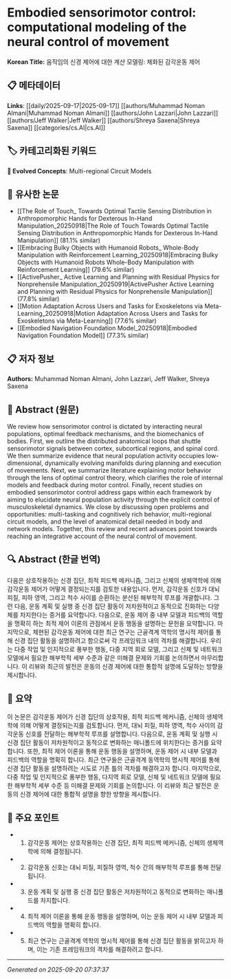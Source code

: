 # Embodied sensorimotor control: computational modeling of the neural control of movement

**Korean Title:** 움직임의 신경 제어에 대한 계산 모델링: 체화된 감각운동 제어

## 📋 메타데이터

**Links**: [[daily/2025-09-17|2025-09-17]] [[authors/Muhammad Noman Almani|Muhammad Noman Almani]] [[authors/John Lazzari|John Lazzari]] [[authors/Jeff Walker|Jeff Walker]] [[authors/Shreya Saxena|Shreya Saxena]] [[categories/cs.AI|cs.AI]]

## 🏷️ 카테고리화된 키워드
**🚀 Evolved Concepts**: Multi-regional Circuit Models

## 🔗 유사한 논문
- [[The Role of Touch_ Towards Optimal Tactile Sensing Distribution in Anthropomorphic Hands for Dexterous In-Hand Manipulation_20250918|The Role of Touch Towards Optimal Tactile Sensing Distribution in Anthropomorphic Hands for Dexterous In-Hand Manipulation]] (81.1% similar)
- [[Embracing Bulky Objects with Humanoid Robots_ Whole-Body Manipulation with Reinforcement Learning_20250918|Embracing Bulky Objects with Humanoid Robots Whole-Body Manipulation with Reinforcement Learning]] (79.6% similar)
- [[ActivePusher_ Active Learning and Planning with Residual Physics for Nonprehensile Manipulation_20250919|ActivePusher Active Learning and Planning with Residual Physics for Nonprehensile Manipulation]] (77.8% similar)
- [[Motion Adaptation Across Users and Tasks for Exoskeletons via Meta-Learning_20250918|Motion Adaptation Across Users and Tasks for Exoskeletons via Meta-Learning]] (77.6% similar)
- [[Embodied Navigation Foundation Model_20250918|Embodied Navigation Foundation Model]] (77.3% similar)

## 📋 저자 정보

**Authors:** Muhammad Noman Almani, John Lazzari, Jeff Walker, Shreya Saxena

## 📄 Abstract (원문)

We review how sensorimotor control is dictated by interacting neural
populations, optimal feedback mechanisms, and the biomechanics of bodies.
First, we outline the distributed anatomical loops that shuttle sensorimotor
signals between cortex, subcortical regions, and spinal cord. We then summarize
evidence that neural population activity occupies low-dimensional, dynamically
evolving manifolds during planning and execution of movements. Next, we
summarize literature explaining motor behavior through the lens of optimal
control theory, which clarifies the role of internal models and feedback during
motor control. Finally, recent studies on embodied sensorimotor control address
gaps within each framework by aiming to elucidate neural population activity
through the explicit control of musculoskeletal dynamics. We close by
discussing open problems and opportunities: multi-tasking and cognitively rich
behavior, multi-regional circuit models, and the level of anatomical detail
needed in body and network models. Together, this review and recent advances
point towards reaching an integrative account of the neural control of
movement.

## 🔍 Abstract (한글 번역)

다음은 상호작용하는 신경 집단, 최적 피드백 메커니즘, 그리고 신체의 생체역학에 의해 감각운동 제어가 어떻게 결정되는지를 검토한 내용입니다. 먼저, 감각운동 신호가 대뇌 피질, 피하 영역, 그리고 척수 사이를 순환하는 분산된 해부학적 루프를 개괄합니다. 그런 다음, 운동 계획 및 실행 중 신경 집단 활동이 저차원적이고 동적으로 진화하는 다양체를 차지한다는 증거를 요약합니다. 다음으로, 운동 제어 중 내부 모델과 피드백의 역할을 명확히 하는 최적 제어 이론의 관점에서 운동 행동을 설명하는 문헌을 요약합니다. 마지막으로, 체현된 감각운동 제어에 대한 최근 연구는 근골격계 역학의 명시적 제어를 통해 신경 집단 활동을 설명하려고 함으로써 각 프레임워크 내의 격차를 해결합니다. 우리는 다중 작업 및 인지적으로 풍부한 행동, 다중 지역 회로 모델, 그리고 신체 및 네트워크 모델에서 필요한 해부학적 세부 수준과 같은 미해결 문제와 기회를 논의하면서 마무리합니다. 이 리뷰와 최근의 발전은 운동의 신경 제어에 대한 통합적 설명에 도달하는 방향을 제시합니다.

## 📝 요약

이 논문은 감각운동 제어가 신경 집단의 상호작용, 최적 피드백 메커니즘, 신체의 생체역학에 의해 어떻게 결정되는지를 검토합니다. 먼저, 대뇌 피질, 피하 영역, 척수 사이의 감각운동 신호를 전달하는 해부학적 루프를 설명합니다. 다음으로, 운동 계획 및 실행 시 신경 집단 활동이 저차원적이고 동적으로 변화하는 매니폴드에 위치한다는 증거를 요약합니다. 또한, 최적 제어 이론을 통해 운동 행동을 설명하며, 운동 제어 시 내부 모델과 피드백의 역할을 명확히 합니다. 최근 연구들은 근골격계 동역학의 명시적 제어를 통해 신경 집단 활동을 설명하려는 시도로 기존 틀의 격차를 해결하고자 합니다. 마지막으로, 다중 작업 및 인지적으로 풍부한 행동, 다지역 회로 모델, 신체 및 네트워크 모델에 필요한 해부학적 세부 수준 등 미해결 문제와 기회를 논의합니다. 이 리뷰와 최근 발전은 운동의 신경 제어에 대한 통합적 설명을 향한 방향을 제시합니다.

## 🎯 주요 포인트

- 1. 감각운동 제어는 상호작용하는 신경 집단, 최적 피드백 메커니즘, 신체의 생체역학에 의해 결정됩니다.

- 2. 감각운동 신호는 대뇌 피질, 피질하 영역, 척수 간의 해부학적 루프를 통해 전달됩니다.

- 3. 운동 계획 및 실행 중 신경 집단 활동은 저차원적이고 동적으로 변화하는 매니폴드를 차지합니다.

- 4. 최적 제어 이론을 통해 운동 행동을 설명하며, 이는 운동 제어 시 내부 모델과 피드백의 역할을 명확히 합니다.

- 5. 최근 연구는 근골격계 역학의 명시적 제어를 통해 신경 집단 활동을 밝히고자 하며, 이는 기존 프레임워크의 격차를 해결하려고 합니다.

---

*Generated on 2025-09-20 07:37:37*